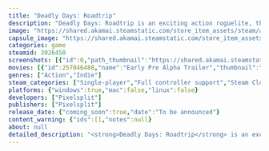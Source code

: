 ```yaml
---
title: "Deadly Days: Roadtrip"
description: "Deadly Days: Roadtrip is an exciting action roguelite, that combines reverse bullet hell gameplay with strategic inventory management."
image: "https://shared.akamai.steamstatic.com/store_item_assets/steam/apps/3026450/header.jpg?t=1732390127"
capsule_image: "https://shared.akamai.steamstatic.com/store_item_assets/steam/apps/3026450/b630071ad953ab9d4d8ee65ec0fee04e042927de/capsule_231x87.jpg?t=1732390127"
categories: game
steamid: 3026450
screenshots: [{"id":0,"path_thumbnail":"https://shared.akamai.steamstatic.com/store_item_assets/steam/apps/3026450/ss_37db86714143590913b5b3f3c466f892174e79f5.600x338.jpg?t=1732390127","path_full":"https://shared.akamai.steamstatic.com/store_item_assets/steam/apps/3026450/ss_37db86714143590913b5b3f3c466f892174e79f5.1920x1080.jpg?t=1732390127"},{"id":1,"path_thumbnail":"https://shared.akamai.steamstatic.com/store_item_assets/steam/apps/3026450/ss_fca86adb1d17931539e24fac64c3a6f741718d90.600x338.jpg?t=1732390127","path_full":"https://shared.akamai.steamstatic.com/store_item_assets/steam/apps/3026450/ss_fca86adb1d17931539e24fac64c3a6f741718d90.1920x1080.jpg?t=1732390127"},{"id":2,"path_thumbnail":"https://shared.akamai.steamstatic.com/store_item_assets/steam/apps/3026450/ss_7f5a8722eb01a100497fc07c2f33b57950545521.600x338.jpg?t=1732390127","path_full":"https://shared.akamai.steamstatic.com/store_item_assets/steam/apps/3026450/ss_7f5a8722eb01a100497fc07c2f33b57950545521.1920x1080.jpg?t=1732390127"},{"id":3,"path_thumbnail":"https://shared.akamai.steamstatic.com/store_item_assets/steam/apps/3026450/ss_4607ca8271867a3dac12471e8ac1eca238b9c7bf.600x338.jpg?t=1732390127","path_full":"https://shared.akamai.steamstatic.com/store_item_assets/steam/apps/3026450/ss_4607ca8271867a3dac12471e8ac1eca238b9c7bf.1920x1080.jpg?t=1732390127"},{"id":4,"path_thumbnail":"https://shared.akamai.steamstatic.com/store_item_assets/steam/apps/3026450/ss_64012b30bfd19611cc69a292df91a405c0ef7652.600x338.jpg?t=1732390127","path_full":"https://shared.akamai.steamstatic.com/store_item_assets/steam/apps/3026450/ss_64012b30bfd19611cc69a292df91a405c0ef7652.1920x1080.jpg?t=1732390127"},{"id":5,"path_thumbnail":"https://shared.akamai.steamstatic.com/store_item_assets/steam/apps/3026450/ss_81d3e850db194bd9667d08787dbd680e37b950cc.600x338.jpg?t=1732390127","path_full":"https://shared.akamai.steamstatic.com/store_item_assets/steam/apps/3026450/ss_81d3e850db194bd9667d08787dbd680e37b950cc.1920x1080.jpg?t=1732390127"},{"id":6,"path_thumbnail":"https://shared.akamai.steamstatic.com/store_item_assets/steam/apps/3026450/ss_6701f17e36ccbdee2feb6b8217614f0c84e8c318.600x338.jpg?t=1732390127","path_full":"https://shared.akamai.steamstatic.com/store_item_assets/steam/apps/3026450/ss_6701f17e36ccbdee2feb6b8217614f0c84e8c318.1920x1080.jpg?t=1732390127"},{"id":7,"path_thumbnail":"https://shared.akamai.steamstatic.com/store_item_assets/steam/apps/3026450/ss_2911b5b7b55eeb2de55d424a348567d37a7f4720.600x338.jpg?t=1732390127","path_full":"https://shared.akamai.steamstatic.com/store_item_assets/steam/apps/3026450/ss_2911b5b7b55eeb2de55d424a348567d37a7f4720.1920x1080.jpg?t=1732390127"},{"id":8,"path_thumbnail":"https://shared.akamai.steamstatic.com/store_item_assets/steam/apps/3026450/ss_d1225d7a0ad1757ee63dddd04a3c0cd0e609d3ce.600x338.jpg?t=1732390127","path_full":"https://shared.akamai.steamstatic.com/store_item_assets/steam/apps/3026450/ss_d1225d7a0ad1757ee63dddd04a3c0cd0e609d3ce.1920x1080.jpg?t=1732390127"},{"id":9,"path_thumbnail":"https://shared.akamai.steamstatic.com/store_item_assets/steam/apps/3026450/ss_075aa4af07f23075d45268016a84610f4239e2a5.600x338.jpg?t=1732390127","path_full":"https://shared.akamai.steamstatic.com/store_item_assets/steam/apps/3026450/ss_075aa4af07f23075d45268016a84610f4239e2a5.1920x1080.jpg?t=1732390127"},{"id":10,"path_thumbnail":"https://shared.akamai.steamstatic.com/store_item_assets/steam/apps/3026450/ss_e99cf635e1e820e59df1ea911f445f23c9b3fcb8.600x338.jpg?t=1732390127","path_full":"https://shared.akamai.steamstatic.com/store_item_assets/steam/apps/3026450/ss_e99cf635e1e820e59df1ea911f445f23c9b3fcb8.1920x1080.jpg?t=1732390127"},{"id":11,"path_thumbnail":"https://shared.akamai.steamstatic.com/store_item_assets/steam/apps/3026450/ss_4b803ceaa0520d0af376dba82d40d9ca4a353afb.600x338.jpg?t=1732390127","path_full":"https://shared.akamai.steamstatic.com/store_item_assets/steam/apps/3026450/ss_4b803ceaa0520d0af376dba82d40d9ca4a353afb.1920x1080.jpg?t=1732390127"},{"id":12,"path_thumbnail":"https://shared.akamai.steamstatic.com/store_item_assets/steam/apps/3026450/ss_c035f2a590245977e62a984f01327b0c07746f65.600x338.jpg?t=1732390127","path_full":"https://shared.akamai.steamstatic.com/store_item_assets/steam/apps/3026450/ss_c035f2a590245977e62a984f01327b0c07746f65.1920x1080.jpg?t=1732390127"},{"id":13,"path_thumbnail":"https://shared.akamai.steamstatic.com/store_item_assets/steam/apps/3026450/ss_1ebe8919a512e5581ac4e9cada93a0e2dc8863f2.600x338.jpg?t=1732390127","path_full":"https://shared.akamai.steamstatic.com/store_item_assets/steam/apps/3026450/ss_1ebe8919a512e5581ac4e9cada93a0e2dc8863f2.1920x1080.jpg?t=1732390127"}]
movies: [{"id":257046488,"name":"Early Pre Alpha Trailer","thumbnail":"https://shared.akamai.steamstatic.com/store_item_assets/steam/apps/257046488/b4ca108dd513dbbe5b29c93be7f60f25e589bc14/movie_600x337.jpg?t=1732390121","webm":{"480":"http://video.akamai.steamstatic.com/store_trailers/257046488/movie480_vp9.webm?t=1732390121","max":"http://video.akamai.steamstatic.com/store_trailers/257046488/movie_max_vp9.webm?t=1732390121"},"mp4":{"480":"http://video.akamai.steamstatic.com/store_trailers/257046488/movie480.mp4?t=1732390121","max":"http://video.akamai.steamstatic.com/store_trailers/257046488/movie_max.mp4?t=1732390121"},"highlight":true}]
genres: ["Action","Indie"]
steam_categories: ["Single-player","Full controller support","Steam Cloud"]
platforms: {"windows":true,"mac":false,"linux":false}
developers: ["Pixelsplit"]
publishers: ["Pixelsplit"]
release_date: {"coming_soon":true,"date":"To be announced"}
content_warning: {"ids":[],"notes":null}
about: null
detailed_description: "<strong>Deadly Days: Roadtrip</strong> is an exciting action roguelite, that combines reverse bullet hell gameplay with strategic inventory management. <br>Start your road trip through the zombie apocalypse! Fight your way through, gain experience and collect items to assemble an epic inventory. <br>Craft more effective weapons and find out what items you can combine to withstand the ever-increasing waves of zombies.<br><br><img class=\"bb_img\" src=\"https://shared.akamai.steamstatic.com/store_item_assets/steam/apps/3026450/extras/dd_roadtrip_s_01.png?t=1732390127\" /><h2 class=\"bb_tag\">A well-organized inventory is your best life insurance:</h2> Arrange your weapons and items in such a way that you maximize synergies.<br>Use your workbench to craft new gear or increase the rarity level of your items.<br>Find particularly exciting items in airdrops, which you receive for every level-up in battle.<br><br><img class=\"bb_img\" src=\"https://shared.akamai.steamstatic.com/store_item_assets/steam/apps/3026450/extras/dd_roadtrip_s_03.png?t=1732390127\" /><h2 class=\"bb_tag\">Each of your trips is different:</h2>This is partly due to your choice of destination and partly due to the procedurally generated maps. The meta-progression will help you to master even the most difficult routes. The future is uncertain. Can you alter the course, escape the danger, or find a way to survive? It's all up to you now.<br><img class=\"bb_img\" src=\"https://shared.akamai.steamstatic.com/store_item_assets/steam/apps/3026450/extras/dd_roadtrip_s_02.png?t=1732390127\" /><h2 class=\"bb_tag\">Deadly Days: Roadtrip – Your Ultimate Solo Adventure!</h2>One Hero, One Journey. Each run you can choose out of 10+ unlockable characters with unique abilities and weapons. Walking your path alone brings deep wisdom, yet the bonds you form with new and old friends are just as sacred. You will need their exceptional talents and starting weapons. They will be available for selection on your next run after you have rescued them.<h2 class=\"bb_tag\">Features:</h2><br><ul class=\"bb_ul\"><li> Choose from different roadtrip destinations<br></li><li> Fight through hordes of zombies and take on boss battles<br></li><li> On your journey loot stuff, combine items in your inventory and craft new weapons<br></li><li> Find survivors and unlock new characters for your next run<br></li><li> Become more powerful across multiple runs by earning meta upgrades.<br></li><li> Unlock new destinations and choose suitable characters and equipment for your next run<br></li><li> Diverse, procedurally generated maps<br></li><li> 10+ unlockable survivors with individual skills<br></li><li> A large selection of base items<br></li><li> A wide range of item combinations</li></ul>"
---
```


